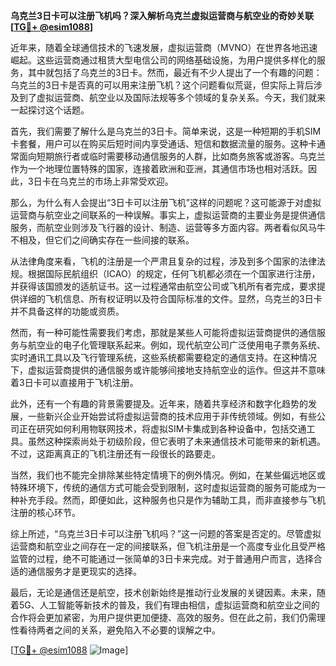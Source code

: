 **乌克兰3日卡可以注册飞机吗？深入解析乌克兰虚拟运营商与航空业的奇妙关联[[TG💪+ @esim1088](https://t.me/s/esim1088)]**

近年来，随着全球通信技术的飞速发展，虚拟运营商（MVNO）在世界各地迅速崛起。这些运营商通过租赁大型电信公司的网络基础设施，为用户提供多样化的服务，其中就包括了乌克兰的3日卡。然而，最近有不少人提出了一个有趣的问题：乌克兰的3日卡是否真的可以用来注册飞机？这个问题看似荒诞，但实际上背后涉及到了虚拟运营商、航空业以及国际法规等多个领域的复杂关系。今天，我们就来一起探讨这个话题。

首先，我们需要了解什么是乌克兰的3日卡。简单来说，这是一种短期的手机SIM卡套餐，用户可以在购买后短时间内享受通话、短信和数据流量的服务。这种卡通常面向短期旅行者或临时需要移动通信服务的人群，比如商务旅客或游客。乌克兰作为一个地理位置特殊的国家，连接着欧洲和亚洲，其通信市场也相对活跃。因此，3日卡在乌克兰的市场上非常受欢迎。

那么，为什么有人会提出“3日卡可以注册飞机”这样的问题呢？这可能源于对虚拟运营商与航空业之间联系的一种误解。事实上，虚拟运营商的主要业务是提供通信服务，而航空业则涉及飞行器的设计、制造、运营等多方面内容。两者看似风马牛不相及，但它们之间确实存在一些间接的联系。

从法律角度来看，飞机的注册是一个严肃且复杂的过程，涉及到多个国家的法律法规。根据国际民航组织（ICAO）的规定，任何飞机都必须在一个国家进行注册，并获得该国颁发的适航证书。这一过程通常由航空公司或飞机所有者完成，要求提供详细的飞机信息、所有权证明以及符合国际标准的文件。显然，乌克兰的3日卡并不具备这样的功能或资质。

然而，有一种可能性需要我们考虑，那就是某些人可能将虚拟运营商提供的通信服务与航空业的电子化管理联系起来。例如，现代航空公司广泛使用电子票务系统、实时通讯工具以及飞行管理系统，这些系统都需要稳定的通信支持。在这种情况下，虚拟运营商提供的通信服务或许能够间接地支持航空业的运作。但这并不意味着3日卡可以直接用于飞机注册。

此外，还有一个有趣的背景需要提及。近年来，随着共享经济和数字化趋势的发展，一些新兴企业开始尝试将虚拟运营商的技术应用于非传统领域。例如，有些公司正在研究如何利用物联网技术，将虚拟SIM卡集成到各种设备中，包括交通工具。虽然这种探索尚处于初级阶段，但它表明了未来通信技术可能带来的新机遇。不过，这距离真正的飞机注册还有一段很长的路要走。

当然，我们也不能完全排除某些特定情境下的例外情况。例如，在某些偏远地区或特殊环境下，传统的通信方式可能会受到限制，这时虚拟运营商的服务可能成为一种补充手段。然而，即便如此，这种服务也只是作为辅助工具，而非直接参与飞机注册的核心环节。

综上所述，“乌克兰3日卡可以注册飞机吗？”这一问题的答案是否定的。尽管虚拟运营商和航空业之间存在一定的间接联系，但飞机注册是一个高度专业化且受严格监管的过程，绝不可能通过一张简单的3日卡来完成。对于普通用户而言，选择合适的通信服务才是更现实的选择。

最后，无论是通信还是航空，技术创新始终是推动行业发展的关键因素。未来，随着5G、人工智能等新技术的普及，我们有理由相信，虚拟运营商和航空业之间的合作将会更加紧密，为用户提供更加便捷、高效的服务。但在此之前，我们仍需理性看待两者之间的关系，避免陷入不必要的误解之中。

[[TG💪+ @esim1088](https://t.me/s/esim1088) ![Image](https://i.postimg.cc/4NQfJmqS/Snipaste-2025-05-13-00-14-12.png)]
